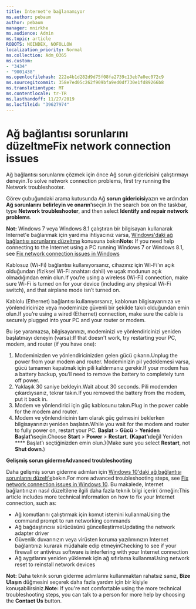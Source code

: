 ```yaml
---
title: Internet'e bağlanamıyor
ms.author: pebaum
author: pebaum
manager: mnirkhe
ms.audience: Admin
ms.topic: article
ROBOTS: NOINDEX, NOFOLLOW
localization_priority: Normal
ms.collection: Adm_O365
ms.custom:
- "3434"
- "9001438"
ms.openlocfilehash: 222e4b1d282d9d75f08fa2739c13eb7a0ec072c9
ms.sourcegitcommit: 358e7ed05c262f909bfa9ed0df730e1fd89266b8
ms.translationtype: MT
ms.contentlocale: tr-TR
ms.lasthandoff: 11/27/2019
ms.locfileid: "39627974"
---
```

# <a name="fix-network-connection-issues"></a><span data-ttu-id="048a4-102">Ağ bağlantısı sorunlarını düzeltme</span><span class="sxs-lookup"><span data-stu-id="048a4-102">Fix network connection issues</span></span>

<span data-ttu-id="048a4-103">Ağ bağlantısı sorunlarını çözmek için önce Ağ sorun gidericisini çalıştırmayı deneyin.</span><span class="sxs-lookup"><span data-stu-id="048a4-103">To solve network connection problems, first try running the Network troubleshooter.</span></span> 

<span data-ttu-id="048a4-104">Görev çubuğundaki arama kutusunda Ağ **sorun gidericisi**yazın ve ardından **Ağ sorunlarını belirleyin ve onarın'ı**seçin.</span><span class="sxs-lookup"><span data-stu-id="048a4-104">In the search box on the taskbar, type **Network troubleshooter**, and then select **Identify and repair network problems**.</span></span>

<span data-ttu-id="048a4-105">**Not:** Windows 7 veya Windows 8.1 çalıştıran bir bilgisayarı kullanarak Internet'e bağlanmak için yardıma ihtiyacınız varsa, [Windows'daki ağ bağlantısı sorunlarını düzeltme](https://support.microsoft.com/help/15287) konusuna bakın</span><span class="sxs-lookup"><span data-stu-id="048a4-105">**Note:** If you need help connecting to the Internet using a PC running Windows 7 or Windows 8.1, see [Fix network connection issues in Windows](https://support.microsoft.com/help/15287)</span></span> 

<span data-ttu-id="048a4-106">Kablosuz (Wi-Fi) bağlantısı kullanıyorsanız, cihazınız için Wi-Fi'ın açık olduğundan (fiziksel Wi-Fi anahtarı dahil) ve uçak modunun açık olmadığından emin olun.</span><span class="sxs-lookup"><span data-stu-id="048a4-106">If you’re using a wireless (Wi-Fi) connection, make sure Wi-Fi is turned on for your device (including any physical Wi-Fi switch), and that airplane mode isn’t turned on.</span></span>

<span data-ttu-id="048a4-107">Kablolu (Ethernet) bağlantısı kullanıyorsanız, kablonun bilgisayarınıza ve yönlendiricinize veya modeminize güvenli bir şekilde takılı olduğundan emin olun.</span><span class="sxs-lookup"><span data-stu-id="048a4-107">If you’re using a wired (Ethernet) connection, make sure the cable is securely plugged into your PC and your router or modem.</span></span>

<span data-ttu-id="048a4-108">Bu işe yaramazsa, bilgisayarınızı, modeminizi ve yönlendiricinizi yeniden başlatmayı deneyin (varsa):</span><span class="sxs-lookup"><span data-stu-id="048a4-108">If that doesn't work, try restarting your PC, modem, and router (if you have one):</span></span>

1. <span data-ttu-id="048a4-109">Modeminizden ve yönlendiricinizden gelen gücü çıkarın.</span><span class="sxs-lookup"><span data-stu-id="048a4-109">Unplug the power from your modem and router.</span></span> <span data-ttu-id="048a4-110">Modeminizin pil yedeklemesi varsa, gücü tamamen kapatmak için pili kaldırmanız gerekir.</span><span class="sxs-lookup"><span data-stu-id="048a4-110">If your modem has a battery backup, you’ll need to remove the battery to completely turn off power.</span></span>
2. <span data-ttu-id="048a4-111">Yaklaşık 30 saniye bekleyin.</span><span class="sxs-lookup"><span data-stu-id="048a4-111">Wait about 30 seconds.</span></span> <span data-ttu-id="048a4-112">Pili modemden çıkardıysanız, tekrar takın.</span><span class="sxs-lookup"><span data-stu-id="048a4-112">If you removed the battery from the modem, put it back in.</span></span>
3. <span data-ttu-id="048a4-113">Modem ve yönlendirici için güç kablosunu takın.</span><span class="sxs-lookup"><span data-stu-id="048a4-113">Plug in the power cable for the modem and router.</span></span>
4. <span data-ttu-id="048a4-114">Modem ve yönlendiricinin tam olarak güç gelmesini beklerken bilgisayarınızı yeniden başlatın.</span><span class="sxs-lookup"><span data-stu-id="048a4-114">While you wait for the modem and router to fully power on, restart your PC.</span></span> <span data-ttu-id="048a4-115">**Başlat** > **Gücü** > **Yeniden Başlat'ı**seçin.</span><span class="sxs-lookup"><span data-stu-id="048a4-115">Choose **Start** > **Power** > **Restart**.</span></span> <span data-ttu-id="048a4-116">**(Kapat'ı**değil Yeniden \*\*\*\* Başlat'ı seçtiğinizden emin olun.)</span><span class="sxs-lookup"><span data-stu-id="048a4-116">(Make sure you select **Restart**, not **Shut down**.)</span></span>

<span data-ttu-id="048a4-117">**Gelişmiş sorun giderme**</span><span class="sxs-lookup"><span data-stu-id="048a4-117">**Advanced troubleshooting**</span></span>

<span data-ttu-id="048a4-118">Daha gelişmiş sorun giderme adımları için [Windows 10'daki ağ bağlantısı sorunlarını düzelt'e](https://support.microsoft.com/help/10741?ocid=SMC10741%2F)bakın.</span><span class="sxs-lookup"><span data-stu-id="048a4-118">For more advanced troubleshooting steps, see [Fix network connection issues in Windows 10](https://support.microsoft.com/help/10741?ocid=SMC10741%2F).</span></span> <span data-ttu-id="048a4-119">Bu makalede, Internet bağlantınızın nasıl düzeltilene ilgili daha fazla teknik bilgi içerir( örneğin:</span><span class="sxs-lookup"><span data-stu-id="048a4-119">This article includes more technical information on how to fix your Internet connection, such as:</span></span>

- <span data-ttu-id="048a4-120">Ağ komutlarını çalıştırmak için komut istemini kullanma</span><span class="sxs-lookup"><span data-stu-id="048a4-120">Using the command prompt to run networking commands</span></span>
- <span data-ttu-id="048a4-121">Ağ bağdaştırıcısı sürücüsünü güncelleştirme</span><span class="sxs-lookup"><span data-stu-id="048a4-121">Updating the network adapter driver</span></span>
- <span data-ttu-id="048a4-122">Güvenlik duvarınızın veya virüsten koruma yazılımınızın Internet bağlantınızı kurarak müdahale edip etmeyin</span><span class="sxs-lookup"><span data-stu-id="048a4-122">Checking to see if your firewall or antivirus software is interfering with your Internet connection</span></span>
- <span data-ttu-id="048a4-123">Ağ aygıtlarını yeniden yüklemek için ağ sıfırlama kullanma</span><span class="sxs-lookup"><span data-stu-id="048a4-123">Using network reset to reinstall network devices</span></span>

<span data-ttu-id="048a4-124">**Not:** Daha teknik sorun giderme adımlarını kullanmaktan rahatsız sanız, **Bize Ulaşın** düğmesini seçerek daha fazla yardım için bir kişiyle konuşabilirsiniz.</span><span class="sxs-lookup"><span data-stu-id="048a4-124">**Note:** If you're not comfortable using the more technical troubleshooting steps, you can talk to a person for more help by choosing the **Contact Us** button.</span></span>